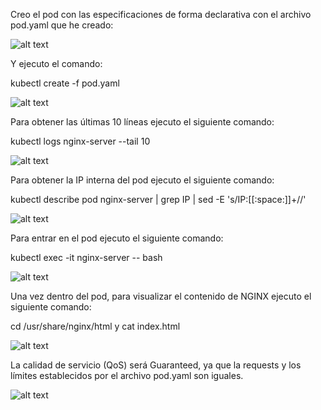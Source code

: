 Creo el pod con las especificaciones de forma declarativa con el archivo pod.yaml que he creado:

![alt text](https://github.com/jordill14/kube-exercises/blob/master/hw-01/images/pod_yaml.PNG)

Y ejecuto el comando:

kubectl create -f pod.yaml

![alt text](https://github.com/jordill14/kube-exercises/blob/master/hw-01/images/run_pod.PNG)

Para obtener las últimas 10 líneas ejecuto el siguiente comando:

kubectl logs nginx-server --tail 10

![alt text](https://github.com/jordill14/kube-exercises/blob/master/hw-01/images/logs.PNG)

Para obtener la IP interna del pod ejecuto el siguiente comando:

kubectl describe pod nginx-server | grep IP | sed -E 's/IP:[[:space:]]+//'

![alt text](https://github.com/jordill14/kube-exercises/blob/master/hw-01/images/pod_ip.PNG)

Para entrar en el pod ejecuto el siguiente comando:

kubectl exec -it nginx-server -- bash

![alt text](https://github.com/jordill14/kube-exercises/blob/master/hw-01/images/inside_pod.PNG)

Una vez dentro del pod, para visualizar el contenido de NGINX ejecuto el siguiente comando:

cd /usr/share/nginx/html y cat index.html

![alt text](https://github.com/jordill14/kube-exercises/blob/master/hw-01/images/cat_html.PNG)

La calidad de servicio (QoS) será Guaranteed, ya que la requests y los límites establecidos por el archivo pod.yaml son iguales.


![alt text](https://github.com/jordill14/kube-exercises/blob/master/hw-01/images/qos.PNG)
